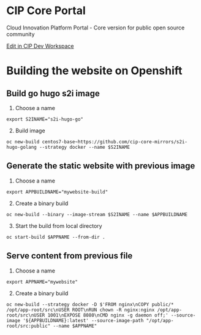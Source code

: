 # CIP Core Portal
Cloud Innovation Platform Portal - Core version for public open source community

[Edit in CIP Dev Workspace](https://codeready-cip-crw-common.apps.c1.ocp.dev.sgcip.com/factory?url=https://github.com/cip-core-mirrors/cip-core-portal/tree/demo-tmp)

# Building the website on Openshift

## Build go hugo s2i image

1. Choose a name 

```
export S2INAME="s2i-hugo-go"
```

2. Build image

```
oc new-build centos7-base~https://github.com/cip-core-mirrors/s2i-hugo-golang --strategy docker --name $S2INAME
```

## Generate the static website with previous image

1. Choose a name

```
export APPBUILDNAME="mywebsite-build"
```

2. Create a binary build 

```
oc new-build --binary --image-stream $S2INAME --name $APPBUILDNAME
```

3. Start the build from local directory

```
oc start-build $APPNAME --from-dir .
```

## Serve content from previous file

1. Choose a name

```
export APPNAME="mywebsite"
```

2. Create a binary build 

```
oc new-build --strategy docker -D $'FROM nginx\nCOPY public/* /opt/app-root/src\nUSER ROOT\nRUN chown -R nginx:nginx /opt/app-root/src\nUSER 1001\nEXPOSE 8080\nCMD nginx -g daemon off;' --source-image '${APPBUILDNAME}:latest' --source-image-path "/opt/app-root/src:public" --name $APPNAME"
```
